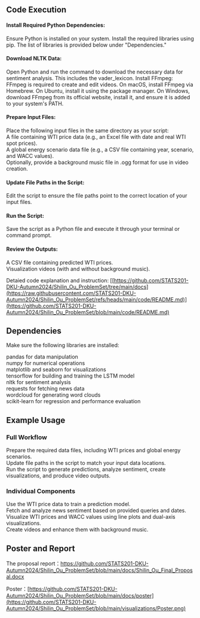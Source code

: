 
## Code Execution

#### Install Required Python Dependencies:
Ensure Python is installed on your system.
Install the required libraries using pip. The list of libraries is provided below under "Dependencies."
#### Download NLTK Data:
Open Python and run the command to download the necessary data for sentiment analysis. This includes the vader_lexicon.
Install FFmpeg:
FFmpeg is required to create and edit videos.
On macOS, install FFmpeg via Homebrew.
On Ubuntu, install it using the package manager.
On Windows, download FFmpeg from its official website, install it, and ensure it is added to your system's PATH.
#### Prepare Input Files:
Place the following input files in the same directory as your script:  
A file containing WTI price data (e.g., an Excel file with date and real WTI spot prices).  
A global energy scenario data file (e.g., a CSV file containing year, scenario, and WACC values).  
Optionally, provide a background music file in .ogg format for use in video creation.
#### Update File Paths in the Script:
Edit the script to ensure the file paths point to the correct location of your input files.  
#### Run the Script:
Save the script as a Python file and execute it through your terminal or command prompt.  
#### Review the Outputs:  
A CSV file containing predicted WTI prices.  
Visualization videos (with and without background music).  

Detaied code explanation and instruction: [[https://github.com/STATS201-DKU-Autumn2024/Shilin_Ou_ProblemSet/tree/main/docs](https://raw.githubusercontent.com/STATS201-DKU-Autumn2024/Shilin_Ou_ProblemSet/refs/heads/main/code/README.md)](https://github.com/STATS201-DKU-Autumn2024/Shilin_Ou_ProblemSet/blob/main/code/README.md)
## Dependencies

Make sure the following libraries are installed:

pandas for data manipulation  
numpy for numerical operations  
matplotlib and seaborn for visualizations  
tensorflow for building and training the LSTM model  
nltk for sentiment analysis  
requests for fetching news data  
wordcloud for generating word clouds  
scikit-learn for regression and performance evaluation  


## Example Usage

### Full Workflow
Prepare the required data files, including WTI prices and global energy scenarios.  
Update file paths in the script to match your input data locations.  
Run the script to generate predictions, analyze sentiment, create visualizations, and produce video outputs.  
### Individual Components  
Use the WTI price data to train a prediction model.  
Fetch and analyze news sentiment based on provided queries and dates.  
Visualize WTI prices and WACC values using line plots and dual-axis visualizations.  
Create videos and enhance them with background music.

## Poster and Report
The proposal report：https://github.com/STATS201-DKU-Autumn2024/Shilin_Ou_ProblemSet/blob/main/docs/Shilin_Ou_Final_Proposal.docx


Poster：[https://github.com/STATS201-DKU-Autumn2024/Shilin_Ou_ProblemSet/blob/main/docs/poster](https://github.com/STATS201-DKU-Autumn2024/Shilin_Ou_ProblemSet/blob/main/visualizations/Poster.png)

